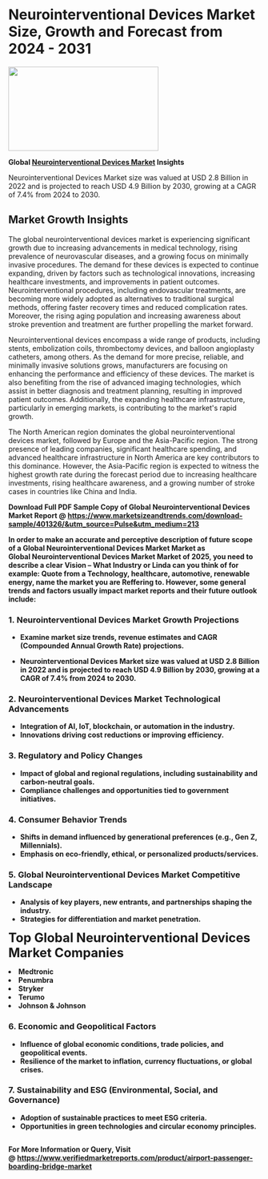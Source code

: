 <H1>Neurointerventional Devices Market Size, Growth and Forecast from 2024 - 2031</H1><img class="aligncenter size-medium wp-image-584254" src="https://thirdeyenews.in/wp-content/uploads/2024/09/Global-Market-Research-300x168.jpeg" alt="" width="300" height="168" /><p><strong>Global&nbsp;<a href="https://www.marketsizeandtrends.com/download-sample/401326/&amp;utm_source=Pulse&amp;utm_medium=213">Neurointerventional Devices Market</a> Insights</strong></p><p>Neurointerventional Devices Market size was valued at USD 2.8 Billion in 2022 and is projected to reach USD 4.9 Billion by 2030, growing at a CAGR of 7.4% from 2024 to 2030.</p><p><h2>Market Growth Insights</h2> <p>The global neurointerventional devices market is experiencing significant growth due to increasing advancements in medical technology, rising prevalence of neurovascular diseases, and a growing focus on minimally invasive procedures. The demand for these devices is expected to continue expanding, driven by factors such as technological innovations, increasing healthcare investments, and improvements in patient outcomes. Neurointerventional procedures, including endovascular treatments, are becoming more widely adopted as alternatives to traditional surgical methods, offering faster recovery times and reduced complication rates. Moreover, the rising aging population and increasing awareness about stroke prevention and treatment are further propelling the market forward.</p> <p><strong></strong></p> <p>Neurointerventional devices encompass a wide range of products, including stents, embolization coils, thrombectomy devices, and balloon angioplasty catheters, among others. As the demand for more precise, reliable, and minimally invasive solutions grows, manufacturers are focusing on enhancing the performance and efficiency of these devices. The market is also benefiting from the rise of advanced imaging technologies, which assist in better diagnosis and treatment planning, resulting in improved patient outcomes. Additionally, the expanding healthcare infrastructure, particularly in emerging markets, is contributing to the market's rapid growth.</p> <p>The North American region dominates the global neurointerventional devices market, followed by Europe and the Asia-Pacific region. The strong presence of leading companies, significant healthcare spending, and advanced healthcare infrastructure in North America are key contributors to this dominance. However, the Asia-Pacific region is expected to witness the highest growth rate during the forecast period due to increasing healthcare investments, rising healthcare awareness, and a growing number of stroke cases in countries like China and India.</p> <p><strong></p><p><span class=""><strong>Download Full PDF Sample Copy of Global Neurointerventional Devices Market Report</strong> @ <a href="https://www.marketsizeandtrends.com/download-sample/401326/&amp;utm_source=Pulse&amp;utm_medium=213" target="_blank">https://www.marketsizeandtrends.com/download-sample/401326/&amp;utm_source=Pulse&amp;utm_medium=213</a></span></p><p>In order to make an accurate and perceptive description of future scope of a Global&nbsp;Neurointerventional Devices Market Market as Global&nbsp;Neurointerventional Devices Market Market of 2025, you need to describe a clear Vision &ndash; What Industry or Linda can you think of for example: Quote from a Technology, healthcare, automotive, renewable energy, name the market you are Reffering to. However, some general trends and factors usually impact market reports and their future outlook include:</p><h3>1.&nbsp;<strong>Neurointerventional Devices Market Growth Projections</strong></h3><ul><li>Examine market size trends, revenue estimates and CAGR (Compounded Annual Growth Rate) projections.</li><li><p>Neurointerventional Devices Market size was valued at USD 2.8 Billion in 2022 and is projected to reach USD 4.9 Billion by 2030, growing at a CAGR of 7.4% from 2024 to 2030.</p></li></ul><h3>2.&nbsp;<strong>Neurointerventional Devices Market Technological Advancements</strong></h3><ul><li>Integration of AI, IoT, blockchain, or automation in the industry.</li><li>Innovations driving cost reductions or improving efficiency.</li></ul><h3>3.&nbsp;<strong>Regulatory and Policy Changes</strong></h3><ul><li>Impact of global and regional regulations, including sustainability and carbon-neutral goals.</li><li>Compliance challenges and opportunities tied to government initiatives.</li></ul><h3>4.&nbsp;<strong>Consumer Behavior Trends</strong></h3><ul><li>Shifts in demand influenced by generational preferences (e.g., Gen Z, Millennials).</li><li>Emphasis on eco-friendly, ethical, or personalized products/services.</li></ul><h3>5.&nbsp;<strong>Global Neurointerventional Devices Market Competitive Landscape</strong></h3><ul><li>Analysis of key players, new entrants, and partnerships shaping the industry.</li><li>Strategies for differentiation and market penetration.</li></ul><p data-pm-slice="1 1 []"><span style="color: inherit; font-family: inherit; font-size: 25px;">Top Global Neurointerventional Devices Market Companies</span></p><div class="" data-test-id=""><p><li>Medtronic</li><li> Penumbra</li><li> Stryker</li><li> Terumo</li><li> Johnson & Johnson</li></p></div><h3>6.&nbsp;<strong>Economic and Geopolitical Factors</strong></h3><ul><li>Influence of global economic conditions, trade policies, and geopolitical events.</li><li>Resilience of the market to inflation, currency fluctuations, or global crises.</li></ul><h3>7.&nbsp;<strong>Sustainability and ESG (Environmental, Social, and Governance)</strong></h3><ul><li>Adoption of sustainable practices to meet ESG criteria.</li><li>Opportunities in green technologies and circular economy principles.</li></ul><h2><strong style="font-size: 14px;">For More Information or Query, Visit @&nbsp;</strong><a style="background-color: #ffffff; font-size: 14px;" href="https://www.marketsizeandtrends.com/report/neurointerventional-devices-market/" target="_blank">https://www.verifiedmarketreports.com/product/airport-passenger-boarding-bridge-market</a></h2>
